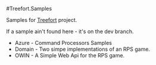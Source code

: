 #Treefort.Samples

Samples for [Treefort](https://github.com/perokvist/Treefort/tree/dev) project.

If a sample ain't found here - it's on the dev branch.

- Azure - Command Processors Samples
- Domain - Two simpe implementations of an RPS game.
- OWIN - A Simple Web Api for the RPS game.






